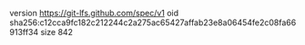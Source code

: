 version https://git-lfs.github.com/spec/v1
oid sha256:c12cca9fc182c212244c2a275ac65427affab23e8a06454fe2c08fa66913ff34
size 842
